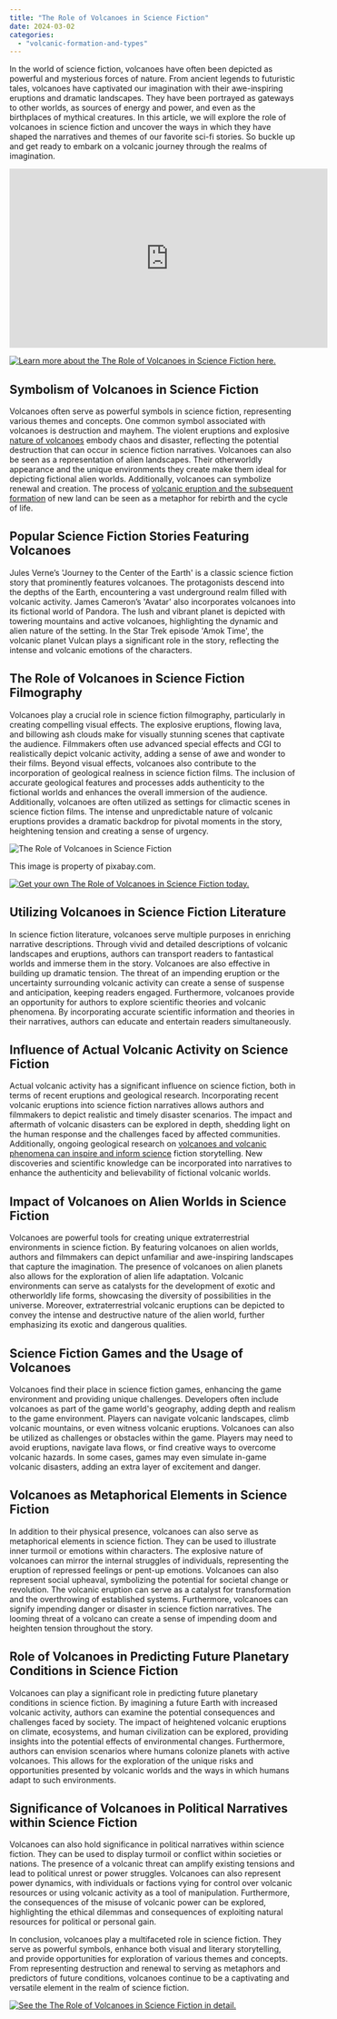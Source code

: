 ```yaml
---
title: "The Role of Volcanoes in Science Fiction"
date: 2024-03-02
categories: 
  - "volcanic-formation-and-types"
---
```


In the world of science fiction, volcanoes have often been depicted as powerful and mysterious forces of nature. From ancient legends to futuristic tales, volcanoes have captivated our imagination with their awe-inspiring eruptions and dramatic landscapes. They have been portrayed as gateways to other worlds, as sources of energy and power, and even as the birthplaces of mythical creatures. In this article, we will explore the role of volcanoes in science fiction and uncover the ways in which they have shaped the narratives and themes of our favorite sci-fi stories. So buckle up and get ready to embark on a volcanic journey through the realms of imagination.

<iframe width="560" height="315" src="https://www.youtube.com/embed/VNGUdObDoLk" frameborder="0" allow="accelerometer; autoplay; encrypted-media; gyroscope; picture-in-picture" allowfullscreen></iframe>

  

[![Learn more about the The Role of Volcanoes in Science Fiction here.](images/visit-official-website-blue-grey-3.png "Learn more about the The Role of Volcanoes in Science Fiction here.")](https://www.hawaiitours.com/?ref=poolboy17 "Learn more about the The Role of Volcanoes in Science Fiction here.")

## Symbolism of Volcanoes in Science Fiction

Volcanoes often serve as powerful symbols in science fiction, representing various themes and concepts. One common symbol associated with volcanoes is destruction and mayhem. The violent eruptions and explosive [nature of volcanoes](https://magmamatters.com/the-art-and-science-of-volcano-monitoring/ "The Art and Science of Volcano Monitoring") embody chaos and disaster, reflecting the potential destruction that can occur in science fiction narratives. Volcanoes can also be seen as a representation of alien landscapes. Their otherworldly appearance and the unique environments they create make them ideal for depicting fictional alien worlds. Additionally, volcanoes can symbolize renewal and creation. The process of [volcanic eruption and the subsequent formation](https://magmamatters.com/understanding-volcanic-formation-a-comprehensive-guide/ "Understanding Volcanic Formation: A Comprehensive Guide") of new land can be seen as a metaphor for rebirth and the cycle of life.

## Popular Science Fiction Stories Featuring Volcanoes

Jules Verne’s 'Journey to the Center of the Earth' is a classic science fiction story that prominently features volcanoes. The protagonists descend into the depths of the Earth, encountering a vast underground realm filled with volcanic activity. James Cameron’s 'Avatar' also incorporates volcanoes into its fictional world of Pandora. The lush and vibrant planet is depicted with towering mountains and active volcanoes, highlighting the dynamic and alien nature of the setting. In the Star Trek episode 'Amok Time', the volcanic planet Vulcan plays a significant role in the story, reflecting the intense and volcanic emotions of the characters.

## The Role of Volcanoes in Science Fiction Filmography

Volcanoes play a crucial role in science fiction filmography, particularly in creating compelling visual effects. The explosive eruptions, flowing lava, and billowing ash clouds make for visually stunning scenes that captivate the audience. Filmmakers often use advanced special effects and CGI to realistically depict volcanic activity, adding a sense of awe and wonder to their films. Beyond visual effects, volcanoes also contribute to the incorporation of geological realness in science fiction films. The inclusion of accurate geological features and processes adds authenticity to the fictional worlds and enhances the overall immersion of the audience. Additionally, volcanoes are often utilized as settings for climactic scenes in science fiction films. The intense and unpredictable nature of volcanic eruptions provides a dramatic backdrop for pivotal moments in the story, heightening tension and creating a sense of urgency.

![The Role of Volcanoes in Science Fiction](images/the-role-of-volcanoes-in-science-fiction-1024x1024.png "The Role of Volcanoes in Science Fiction")

This image is property of pixabay.com.

[![Get your own The Role of Volcanoes in Science Fiction today.](images/visit-official-website-light-pink-6.png "Get your own The Role of Volcanoes in Science Fiction today.")](https://www.hawaiitours.com/?ref=poolboy17 "Get your own The Role of Volcanoes in Science Fiction today.")

## Utilizing Volcanoes in Science Fiction Literature

In science fiction literature, volcanoes serve multiple purposes in enriching narrative descriptions. Through vivid and detailed descriptions of volcanic landscapes and eruptions, authors can transport readers to fantastical worlds and immerse them in the story. Volcanoes are also effective in building up dramatic tension. The threat of an impending eruption or the uncertainty surrounding volcanic activity can create a sense of suspense and anticipation, keeping readers engaged. Furthermore, volcanoes provide an opportunity for authors to explore scientific theories and volcanic phenomena. By incorporating accurate scientific information and theories in their narratives, authors can educate and entertain readers simultaneously.

## Influence of Actual Volcanic Activity on Science Fiction

Actual volcanic activity has a significant influence on science fiction, both in terms of recent eruptions and geological research. Incorporating recent volcanic eruptions into science fiction narratives allows authors and filmmakers to depict realistic and timely disaster scenarios. The impact and aftermath of volcanic disasters can be explored in depth, shedding light on the human response and the challenges faced by affected communities. Additionally, ongoing geological research on [volcanoes and volcanic phenomena can inspire and inform science](https://magmamatters.com/geothermal-energy-and-its-volcanic-origins/ "Geothermal Energy and Its Volcanic Origins") fiction storytelling. New discoveries and scientific knowledge can be incorporated into narratives to enhance the authenticity and believability of fictional volcanic worlds.

## Impact of Volcanoes on Alien Worlds in Science Fiction

Volcanoes are powerful tools for creating unique extraterrestrial environments in science fiction. By featuring volcanoes on alien worlds, authors and filmmakers can depict unfamiliar and awe-inspiring landscapes that capture the imagination. The presence of volcanoes on alien planets also allows for the exploration of alien life adaptation. Volcanic environments can serve as catalysts for the development of exotic and otherworldly life forms, showcasing the diversity of possibilities in the universe. Moreover, extraterrestrial volcanic eruptions can be depicted to convey the intense and destructive nature of the alien world, further emphasizing its exotic and dangerous qualities.

## Science Fiction Games and the Usage of Volcanoes

Volcanoes find their place in science fiction games, enhancing the game environment and providing unique challenges. Developers often include volcanoes as part of the game world's geography, adding depth and realism to the game environment. Players can navigate volcanic landscapes, climb volcanic mountains, or even witness volcanic eruptions. Volcanoes can also be utilized as challenges or obstacles within the game. Players may need to avoid eruptions, navigate lava flows, or find creative ways to overcome volcanic hazards. In some cases, games may even simulate in-game volcanic disasters, adding an extra layer of excitement and danger.

## Volcanoes as Metaphorical Elements in Science Fiction

In addition to their physical presence, volcanoes can also serve as metaphorical elements in science fiction. They can be used to illustrate inner turmoil or emotions within characters. The explosive nature of volcanoes can mirror the internal struggles of individuals, representing the eruption of repressed feelings or pent-up emotions. Volcanoes can also represent social upheaval, symbolizing the potential for societal change or revolution. The volcanic eruption can serve as a catalyst for transformation and the overthrowing of established systems. Furthermore, volcanoes can signify impending danger or disaster in science fiction narratives. The looming threat of a volcano can create a sense of impending doom and heighten tension throughout the story.

## Role of Volcanoes in Predicting Future Planetary Conditions in Science Fiction

Volcanoes can play a significant role in predicting future planetary conditions in science fiction. By imagining a future Earth with increased volcanic activity, authors can examine the potential consequences and challenges faced by society. The impact of heightened volcanic eruptions on climate, ecosystems, and human civilization can be explored, providing insights into the potential effects of environmental changes. Furthermore, authors can envision scenarios where humans colonize planets with active volcanoes. This allows for the exploration of the unique risks and opportunities presented by volcanic worlds and the ways in which humans adapt to such environments.

## Significance of Volcanoes in Political Narratives within Science Fiction

Volcanoes can also hold significance in political narratives within science fiction. They can be used to display turmoil or conflict within societies or nations. The presence of a volcanic threat can amplify existing tensions and lead to political unrest or power struggles. Volcanoes can also represent power dynamics, with individuals or factions vying for control over volcanic resources or using volcanic activity as a tool of manipulation. Furthermore, the consequences of the misuse of volcanic power can be explored, highlighting the ethical dilemmas and consequences of exploiting natural resources for political or personal gain.

In conclusion, volcanoes play a multifaceted role in science fiction. They serve as powerful symbols, enhance both visual and literary storytelling, and provide opportunities for exploration of various themes and concepts. From representing destruction and renewal to serving as metaphors and predictors of future conditions, volcanoes continue to be a captivating and versatile element in the realm of science fiction.

[![See the The Role of Volcanoes in Science Fiction in detail.](images/visit-official-website-indigo-14-44.png "See the The Role of Volcanoes in Science Fiction in detail.")](https://www.hawaiitours.com/?ref=poolboy17 "See the The Role of Volcanoes in Science Fiction in detail.")
